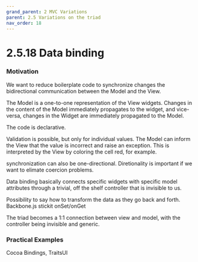 ```yaml
---
grand_parent: 2 MVC Variations
parent: 2.5 Variations on the triad
nav_order: 18
---
```

# 2.5.18 Data binding

### Motivation

We want to reduce boilerplate code to synchronize changes the bidirectional
communication between the Model and the View.

The Model is a one-to-one representation of the View widgets. Changes in the content
of the Model immediately propagates to the widget, and vice-versa, changes in the 
Widget are immediately propagated to the Model.

The code is declarative.

Validation is possible, but only for individual values. The Model can inform the View
that the value is incorrect and raise an exception. This is interpreted by the View by
coloring the cell red, for example.

synchronization can also be one-directional.
Diretionality is important if we want to elimate coercion problems.

Data binding basically connects specific widgets with specific model attributes through 
a trivial, off the shelf controller that is invisible to us.

Possibility to say how to transform the data as they go back and forth.
Backbone.js stickit onSet/onGet

The triad becomes a 1:1 connection between view and model, with the controller
being invisible and generic.

### Practical Examples

Cocoa Bindings, TraitsUI

